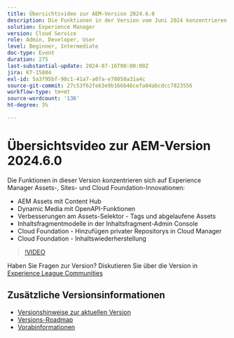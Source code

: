 ```yaml
---
title: Übersichtsvideo zur AEM-Version 2024.6.0
description: Die Funktionen in der Version vom Juni 2024 konzentrieren sich auf AEM Assets mit Content Hub, Dynamic Media mit OpenAPI-Funktionen, Assets Admin Console-Selektorverbesserungen - Tags und abgelaufene Assets, Inhaltsfragmentmodelle in der Inhaltsfragmentkonsole, Cloud Foundation - Hinzufügen privater Repositorys in Cloud Manager und Cloud Foundation - Inhaltswiederherstellung.
solution: Experience Manager
version: Cloud Service
role: Admin, Developer, User
level: Beginner, Intermediate
doc-type: Event
duration: 275
last-substantial-update: 2024-07-16T00:00:00Z
jira: KT-15804
exl-id: 5a3f95bf-98c1-41a7-a07a-e78058a31a4c
source-git-commit: 27c53f62fe63e9b166b46cefa04abcdcc7823556
workflow-type: tm+mt
source-wordcount: '136'
ht-degree: 3%

---
```


# Übersichtsvideo zur AEM-Version 2024.6.0

Die Funktionen in dieser Version konzentrieren sich auf Experience Manager Assets-, Sites- und Cloud Foundation-Innovationen:

* AEM Assets mit Content Hub
* Dynamic Media mit OpenAPI-Funktionen
* Verbesserungen am Assets-Selektor - Tags und abgelaufene Assets
* Inhaltsfragmentmodelle in der Inhaltsfragment-Admin Console
* Cloud Foundation - Hinzufügen privater Repositorys in Cloud Manager
* Cloud Foundation - Inhaltswiederherstellung

>[!VIDEO](https://video.tv.adobe.com/v/3430779/?learn=on)


Haben Sie Fragen zur Version?  Diskutieren Sie über die Version in [Experience League Communities](https://adobe.ly/47dj9Wj)

## Zusätzliche Versionsinformationen

* [Versionshinweise zur aktuellen Version](https://experienceleague.adobe.com/docs/experience-manager-cloud-service/content/release-notes/home.html?lang=de)
* [Versions-Roadmap](https://experienceleague.adobe.com/docs/experience-manager-release-information/aem-release-updates/update-releases-roadmap.html?lang=de)
* [Vorabinformationen](https://experienceleague.adobe.com/docs/experience-manager-cloud-service/content/release-notes/prerelease.html)

